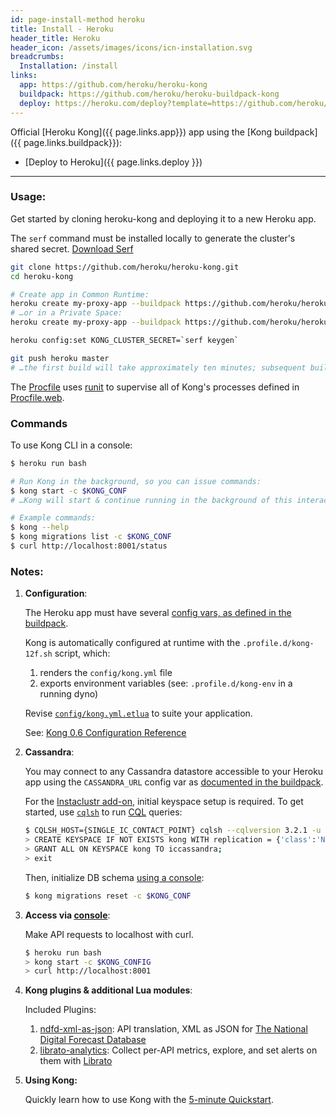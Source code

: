 ```yaml
---
id: page-install-method heroku
title: Install - Heroku
header_title: Heroku
header_icon: /assets/images/icons/icn-installation.svg
breadcrumbs:
  Installation: /install
links:
  app: https://github.com/heroku/heroku-kong
  buildpack: https://github.com/heroku/heroku-buildpack-kong
  deploy: https://heroku.com/deploy?template=https://github.com/heroku/heroku-kong
---
```


Official [Heroku Kong]({{ page.links.app}}) app using the [Kong buildpack]({{ page.links.buildpack}}):

- [Deploy to Heroku]({{ page.links.deploy }})

----

### Usage:

Get started by cloning heroku-kong and deploying it to a new Heroku app.

The `serf` command must be installed locally to generate the cluster's shared secret. [Download Serf](https://www.serfdom.io/downloads.html)

```bash
git clone https://github.com/heroku/heroku-kong.git
cd heroku-kong

# Create app in Common Runtime:
heroku create my-proxy-app --buildpack https://github.com/heroku/heroku-buildpack-multi.git
# …or in a Private Space:
heroku create my-proxy-app --buildpack https://github.com/heroku/heroku-buildpack-multi.git --space my-private-space

heroku config:set KONG_CLUSTER_SECRET=`serf keygen`

git push heroku master
# …the first build will take approximately ten minutes; subsequent builds approx two-minutes.
```

The [Procfile](Procfile) uses [runit](http://smarden.org/runit/) to supervise all of Kong's processes defined in [Procfile.web](Procfile.web).

### Commands

To use Kong CLI in a console:

```bash
$ heroku run bash

# Run Kong in the background, so you can issue commands:
$ kong start -c $KONG_CONF
# …Kong will start & continue running in the background of this interactive console.

# Example commands:
$ kong --help
$ kong migrations list -c $KONG_CONF
$ curl http://localhost:8001/status
```

### Notes:

1. **Configuration**:

    The Heroku app must have several [config vars, as defined in the buildpack](https://github.com/heroku/heroku-buildpack-kong#usage).

    Kong is automatically configured at runtime with the `.profile.d/kong-12f.sh` script, which:
      
    1. renders the `config/kong.yml` file
    2. exports environment variables (see: `.profile.d/kong-env` in a running dyno)

    Revise [`config/kong.yml.etlua`](config/kong.yml.etlua) to suite your application.

    See: [Kong 0.6 Configuration Reference](https://getkong.org/docs/0.6.x/configuration/)

2. **Cassandra**:

    You may connect to any Cassandra datastore accessible to your Heroku app using the `CASSANDRA_URL` config var as [documented in the buildpack](https://github.com/heroku/heroku-buildpack-kong#usage).

    For the [Instaclustr add-on](https://elements.heroku.com/addons/instaclustr), initial keyspace setup is required. To get started, use [`cqlsh`](http://docs.datastax.com/en/cql/3.1/cql/cql_reference/cqlsh.html) to run [CQL](https://cassandra.apache.org/doc/cql3/CQL-2.1.html) queries:

    ```bash
    $ CQLSH_HOST={SINGLE_IC_CONTACT_POINT} cqlsh --cqlversion 3.2.1 -u {IC_USER} -p {IC_PASSWORD}
    > CREATE KEYSPACE IF NOT EXISTS kong WITH replication = {'class':'NetworkTopologyStrategy', 'US_EAST_1':3};
    > GRANT ALL ON KEYSPACE kong TO iccassandra;
    > exit
    ```

    Then, initialize DB schema [using a console](#commands):

    ```bash
    $ kong migrations reset -c $KONG_CONF
    ```

3. **Access via [console](#commands)**:

    Make API requests to localhost with curl.

    ```bash
    $ heroku run bash
    > kong start -c $KONG_CONFIG
    > curl http://localhost:8001
    ```

4. **Kong plugins & additional Lua modules**:

    Included Plugins:

    1. [ndfd-xml-as-json](https://github.com/heroku/heroku-kong/blob/master/lib/kong/plugins/ndfd-xml-as-json): API translation, XML as JSON for [The National Digital Forecast Database](http://graphical.weather.gov/xml/)
    2. [librato-analytics](https://github.com/heroku/heroku-kong/blob/master/lib/kong/plugins/librato-analytics): Collect per-API metrics, explore, and set alerts on them with [Librato](https://elements.heroku.com/addons/librato)

5. **Using Kong:**

    Quickly learn how to use Kong with the [5-minute Quickstart](/docs/latest/getting-started/quickstart).
